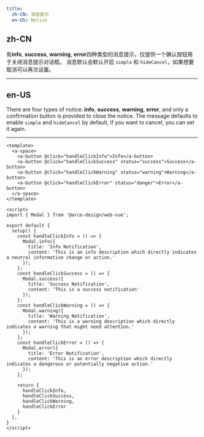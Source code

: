 ```yaml
title:
  zh-CN: 消息提示
  en-US: Notice
```

## zh-CN

有**info**, **success**, **warning**, **error**四种类型的消息提示，仅提供一个确认按钮用于关闭消息提示对话框。
消息默认会默认开启 `simple` 和 `hideCancel`，如果想要取消可以再次设置。

---

## en-US

There are four types of notice: **info**, **success**, **warning**, **error**, and only a confirmation button is provided to close the notice.
The message defaults to enable `simple` and `hideCancel` by default, if you want to cancel, you can set it again.

---

```vue
<template>
  <a-space>
    <a-button @click="handleClickInfo">Info</a-button>
    <a-button @click="handleClickSuccess" status="success">Success</a-button>
    <a-button @click="handleClickWarning" status="warning">Warning</a-button>
    <a-button @click="handleClickError" status="danger">Error</a-button>
  </a-space>
</template>

<script>
import { Modal } from '@arco-design/web-vue';

export default {
  setup() {
    const handleClickInfo = () => {
      Modal.info({
        title: 'Info Notification',
        content: 'This is an info description which directly indicates a neutral informative change or action.'
      });
    };
    const handleClickSuccess = () => {
      Modal.success({
        title: 'Success Notification',
        content: 'This is a success notification'
      });
    };
    const handleClickWarning = () => {
      Modal.warning({
        title: 'Warning Notification',
        content: 'This is a warning description which directly indicates a warning that might need attention.'
      });
    };
    const handleClickError = () => {
      Modal.error({
        title: 'Error Notification',
        content: 'This is an error description which directly indicates a dangerous or potentially negative action.'
      });
    };

    return {
      handleClickInfo,
      handleClickSuccess,
      handleClickWarning,
      handleClickError
    }
  },
}
</script>
```
